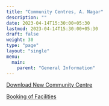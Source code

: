 ```yaml
---
title: "Community Centres, A. Nagar"
description: ""
date: 2023-04-14T15:30:00+05:30
lastmod: 2023-04-14T15:30:00+05:30
draft: false
weight: 30
type: "page"
layout: "single"
menu:
  main:
    parent: "General Information"
---
```

[Download New Community Centre](/pdf/general/20.%20New%20Community%20Centre,%20A.%20Nagar.pdf)

[Booking of Facilities](/pdf/general/21.%20Booking%20of%20Community%20Centres%20and%20Other%20facilities.pdf)
